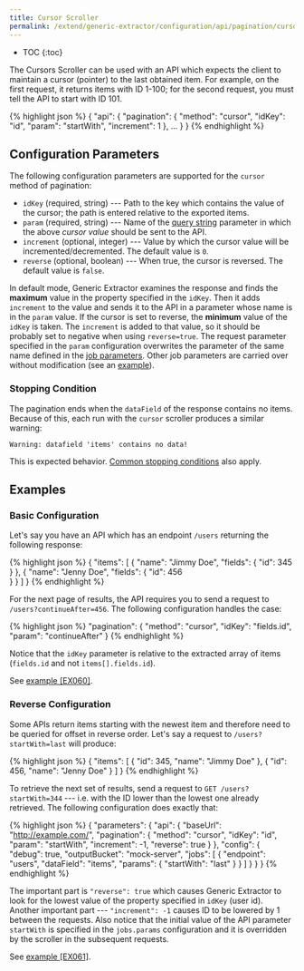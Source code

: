 ```yaml
---
title: Cursor Scroller
permalink: /extend/generic-extractor/configuration/api/pagination/cursor/
---
```


* TOC
{:toc}

The Cursors Scroller can be used with an API which expects the client to maintain a cursor (pointer)
to the last obtained item. For example, on the first request, it returns items with ID 1-100; for the second
request, you must tell the API to start with ID 101. 

{% highlight json %}
{
    "api": {
        "pagination": {
            "method": "cursor",
            "idKey": "id",
            "param": "startWith",
            "increment": 1
        },
        ...
    }
}
{% endhighlight %}

## Configuration Parameters
The following configuration parameters are supported for the `cursor` method of pagination:

- `idKey` (required, string) --- Path to the key which contains the value of the cursor; the path is entered relative to the exported items.
- `param` (required, string) --- Name of the [query string](/extend/generic-extractor/tutorial/rest/#url) parameter in which the above *cursor value* should be sent to the API.
- `increment` (optional, integer) --- Value by which the cursor value will be incremented/decremented. The default value is `0`.
- `reverse` (optional, boolean) --- When true, the cursor is reversed. The default value is `false`.

In default mode, Generic Extractor examines the response and finds the **maximum** value in the
property specified in the `idKey`. Then it adds `increment` to the value and sends it to the 
API in a parameter whose name is in the `param` value. If the cursor is set to reverse, 
the **minimum** value of the `idKey` is taken. The `increment` is added to that value, so it should be probably
set to negative when using `reverse=true`.
The request parameter specified in the `param` configuration overwrites the parameter of the same name defined in the
[job parameters](/extend/generic-extractor/configuration/config/jobs/#request-parameters). Other job parameters are carried over without modification 
(see an [example](#reverse-configuration)).

### Stopping Condition
The pagination ends when the `dataField` of the response contains no items. Because of this, each 
run with the `cursor` scroller produces a similar warning:
    
    Warning: datafield 'items' contains no data!

This is expected behavior. [Common stopping conditions](/extend/generic-extractor/configuration/api/pagination/#stopping-strategy) also apply.

## Examples

### Basic Configuration
Let's say you have an API which has an endpoint `/users` returning the following response:

{% highlight json %}
{
    "items": [
        {
            "name": "Jimmy Doe",
            "fields": {
                "id": 345
            }
        },
        {
            "name": "Jenny Doe",
            "fields": {
                "id": 456            
            }
        }
    ]
}
{% endhighlight %}

For the next page of results, the API requires you to send a request to `/users?continueAfter=456`. The following 
configuration handles the case:

{% highlight json %}
"pagination": {
    "method": "cursor",
    "idKey": "fields.id",
    "param": "continueAfter"
}
{% endhighlight %}

Notice that the `idKey` parameter is relative to the extracted array of items (`fields.id` and not `items[].fields.id`).

See [example [EX060]](https://github.com/keboola/generic-extractor/tree/master/doc/examples/060-pagination-cursor-basic).

### Reverse Configuration
Some APIs return items starting with the newest item and therefore need to be queried for offset in 
reverse order. Let's say a request to `/users?startWith=last` will produce:

{% highlight json %}
{
    "items": [
        {
            "id": 345,
            "name": "Jimmy Doe"
        },
        {
            "id": 456,
            "name": "Jenny Doe"
        }
    ]
}
{% endhighlight %}

To retrieve the next set of results, send a request to `GET /users?startWith=344` --- i.e. with the
ID lower than the lowest one already retrieved. The following configuration does exactly that:

{% highlight json %}
{
    "parameters": {
        "api": {
            "baseUrl": "http://example.com/",
            "pagination": {
                "method": "cursor",
                "idKey": "id",
                "param": "startWith",
                "increment": -1,
                "reverse": true
            }
        },
        "config": {
            "debug": true,
            "outputBucket": "mock-server",
            "jobs": [
                {
                    "endpoint": "users",
                    "dataField": "items",
                    "params": {
                        "startWith": "last"
                    }
                }
            ]
        }
    }
}
{% endhighlight %}

The important part is `"reverse": true` which causes Generic Extractor to look for the lowest value of the
property specified in `idKey` (user id). Another important part --- `"increment": -1` causes ID to be lowered 
by 1 between the requests. Also notice that the initial value of the API parameter `startWith` is specified 
in the `jobs.params` configuration and it is overridden by the scroller in the subsequent requests.

See [example [EX061]](https://github.com/keboola/generic-extractor/tree/master/doc/examples/061-pagination-cursor-reverse).
